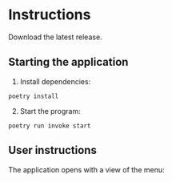 # Instructions

Download the latest release.

## Starting the application

1. Install dependencies:
```
poetry install
``` 
2. Start the program:
```
poetry run invoke start
```

## User instructions

The application opens with a view of the menu:


